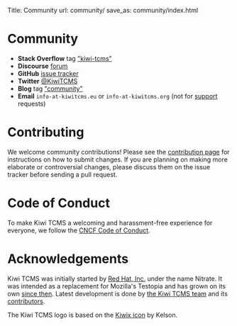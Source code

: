 Title: Community
url: community/
save_as: community/index.html

# Community

- **Stack Overflow** tag ["kiwi-tcms"](https://stackoverflow.com/questions/tagged/kiwi-tcms)
- **Discourse** [forum](https://kiwitcms.discourse.group/)
- **GitHub** [issue tracker](https://github.com/kiwitcms/Kiwi/issues)
- **Twitter** [@KiwiTCMS](https://twitter.com/KiwiTCMS)
- **Blog** tag ["community"](/blog/tags/community/)
- **Email** `info-at-kiwitcms.eu` or `info-at-kiwitcms.org` (not for [support]({filename}support.markdown) requests)

# Contributing

We welcome community contributions! Please see the [contribution page](http://kiwitcms.readthedocs.io/en/latest/contribution.html) for instructions on how to submit changes. If you are planning on making more elaborate or controversial changes, please discuss them on the issue tracker before sending a pull request.

# Code of Conduct

To make Kiwi TCMS a welcoming and harassment-free experience for everyone, we follow the [CNCF Code of Conduct](https://github.com/cncf/foundation/blob/master/code-of-conduct.md).

# Acknowledgements

Kiwi TCMS was initially started by [Red Hat, Inc.](https://www.redhat.com/en) under the name Nitrate.
It was intended as a replacement for Mozilla's Testopia and has grown on its own
[since then](https://github.com/kiwitcms/Kiwi/blob/master/CHANGELOG.rst#381804-jan-24-2017-released-on-mrsenkocom).
Latest development is done by
[the Kiwi TCMS team]({filename}team.html) and its
[contributors](https://github.com/kiwitcms/Kiwi/graphs/contributors).

The Kiwi TCMS logo is based on the [Kiwix icon](https://commons.wikimedia.org/wiki/File:Kiwix_icon.svg) by Kelson.
